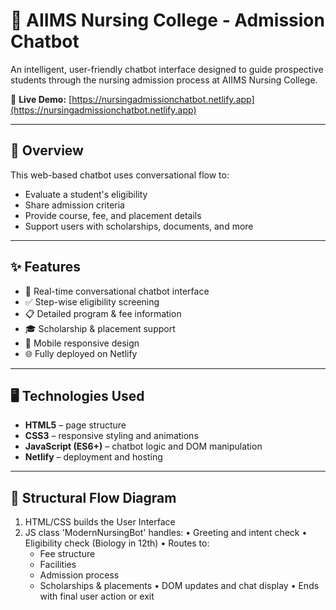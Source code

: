 # 🏥 AIIMS Nursing College - Admission Chatbot

An intelligent, user-friendly chatbot interface designed to guide prospective students through the nursing admission process at AIIMS Nursing College.

🔗 **Live Demo:** [https://nursingadmissionchatbot.netlify.app](https://nursingadmissionchatbot.netlify.app)

---

## 📌 Overview

This web-based chatbot uses conversational flow to:
- Evaluate a student's eligibility
- Share admission criteria
- Provide course, fee, and placement details
- Support users with scholarships, documents, and more

---

## ✨ Features

- 💬 Real-time conversational chatbot interface
- ✅ Step-wise eligibility screening
- 📋 Detailed program & fee information
- 🎓 Scholarship & placement support
- 📱 Mobile responsive design
- 🌐 Fully deployed on Netlify

---

## 🖥️ Technologies Used

- **HTML5** – page structure 
- **CSS3** – responsive styling and animations
- **JavaScript (ES6+)** – chatbot logic and DOM manipulation
- **Netlify** – deployment and hosting

---

## 🔄 Structural Flow Diagram

1. HTML/CSS builds the User Interface
2. JS class 'ModernNursingBot' handles:
   • Greeting and intent check
   • Eligibility check (Biology in 12th)
   • Routes to:
     - Fee structure
     - Facilities
     - Admission process
     - Scholarships & placements
   • DOM updates and chat display
   • Ends with final user action or exit
